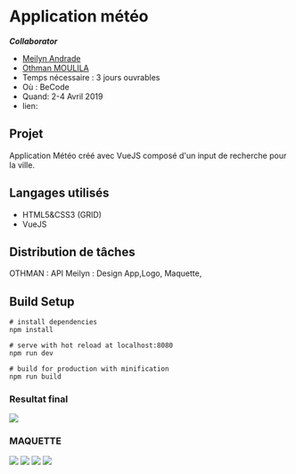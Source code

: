 # Application météo

***Collaborator*** 

- [Meilyn Andrade](https://github.com/Meilyn)
- [Othman MOULILA](https://github.com/luffy1140)
- Temps nécessaire : 3 jours ouvrables
- Où : BeCode 
- Quand: 2-4 Avril 2019
- lien: 

## Projet

Application Météo créé avec VueJS composé d'un input de recherche pour la ville.

## Langages utilisés

- HTML5&CSS3 (GRID)
- VueJS
## Distribution de tâches

OTHMAN : API
Meilyn : Design App,Logo, Maquette,  

## Build Setup

```
# install dependencies
npm install

# serve with hot reload at localhost:8080
npm run dev

# build for production with minification
npm run build
```
### Resultat final
![](img/maquette.png)

### MAQUETTE
![](img/accueil.jpg)
![](img/sun.jpg)
![](img/cloud.jpg)
![](img/light-rain.jpg)


